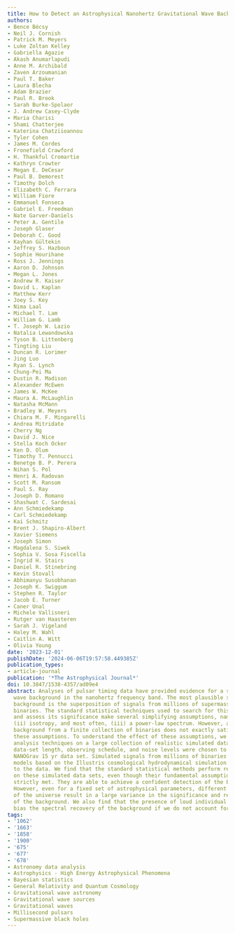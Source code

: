 ```yaml
---
title: How to Detect an Astrophysical Nanohertz Gravitational Wave Background
authors:
- Bence Bécsy
- Neil J. Cornish
- Patrick M. Meyers
- Luke Zoltan Kelley
- Gabriella Agazie
- Akash Anumarlapudi
- Anne M. Archibald
- Zaven Arzoumanian
- Paul T. Baker
- Laura Blecha
- Adam Brazier
- Paul R. Brook
- Sarah Burke-Spolaor
- J. Andrew Casey-Clyde
- Maria Charisi
- Shami Chatterjee
- Katerina Chatziioannou
- Tyler Cohen
- James M. Cordes
- Fronefield Crawford
- H. Thankful Cromartie
- Kathryn Crowter
- Megan E. DeCesar
- Paul B. Demorest
- Timothy Dolch
- Elizabeth C. Ferrara
- William Fiore
- Emmanuel Fonseca
- Gabriel E. Freedman
- Nate Garver-Daniels
- Peter A. Gentile
- Joseph Glaser
- Deborah C. Good
- Kayhan Gültekin
- Jeffrey S. Hazboun
- Sophie Hourihane
- Ross J. Jennings
- Aaron D. Johnson
- Megan L. Jones
- Andrew R. Kaiser
- David L. Kaplan
- Matthew Kerr
- Joey S. Key
- Nima Laal
- Michael T. Lam
- William G. Lamb
- T. Joseph W. Lazio
- Natalia Lewandowska
- Tyson B. Littenberg
- Tingting Liu
- Duncan R. Lorimer
- Jing Luo
- Ryan S. Lynch
- Chung-Pei Ma
- Dustin R. Madison
- Alexander McEwen
- James W. McKee
- Maura A. McLaughlin
- Natasha McMann
- Bradley W. Meyers
- Chiara M. F. Mingarelli
- Andrea Mitridate
- Cherry Ng
- David J. Nice
- Stella Koch Ocker
- Ken D. Olum
- Timothy T. Pennucci
- Benetge B. P. Perera
- Nihan S. Pol
- Henri A. Radovan
- Scott M. Ransom
- Paul S. Ray
- Joseph D. Romano
- Shashwat C. Sardesai
- Ann Schmiedekamp
- Carl Schmiedekamp
- Kai Schmitz
- Brent J. Shapiro-Albert
- Xavier Siemens
- Joseph Simon
- Magdalena S. Siwek
- Sophia V. Sosa Fiscella
- Ingrid H. Stairs
- Daniel R. Stinebring
- Kevin Stovall
- Abhimanyu Susobhanan
- Joseph K. Swiggum
- Stephen R. Taylor
- Jacob E. Turner
- Caner Unal
- Michele Vallisneri
- Rutger van Haasteren
- Sarah J. Vigeland
- Haley M. Wahl
- Caitlin A. Witt
- Olivia Young
date: '2023-12-01'
publishDate: '2024-06-06T19:57:58.449385Z'
publication_types:
- article-journal
publication: '*The Astrophysical Journal*'
doi: 10.3847/1538-4357/ad09e4
abstract: Analyses of pulsar timing data have provided evidence for a stochastic gravitational
  wave background in the nanohertz frequency band. The most plausible source of this
  background is the superposition of signals from millions of supermassive black hole
  binaries. The standard statistical techniques used to search for this background
  and assess its significance make several simplifying assumptions, namely (i) Gaussianity,
  (ii) isotropy, and most often, (iii) a power-law spectrum. However, a stochastic
  background from a finite collection of binaries does not exactly satisfy any of
  these assumptions. To understand the effect of these assumptions, we test standard
  analysis techniques on a large collection of realistic simulated data sets. The
  data-set length, observing schedule, and noise levels were chosen to emulate the
  NANOGrav 15 yr data set. Simulated signals from millions of binaries drawn from
  models based on the Illustris cosmological hydrodynamical simulation were added
  to the data. We find that the standard statistical methods perform remarkably well
  on these simulated data sets, even though their fundamental assumptions are not
  strictly met. They are able to achieve a confident detection of the background.
  However, even for a fixed set of astrophysical parameters, different realizations
  of the universe result in a large variance in the significance and recovered parameters
  of the background. We also find that the presence of loud individual binaries can
  bias the spectral recovery of the background if we do not account for them.
tags:
- '1062'
- '1663'
- '1858'
- '1900'
- '675'
- '677'
- '678'
- Astronomy data analysis
- Astrophysics - High Energy Astrophysical Phenomena
- Bayesian statistics
- General Relativity and Quantum Cosmology
- Gravitational wave astronomy
- Gravitational wave sources
- Gravitational waves
- Millisecond pulsars
- Supermassive black holes
---
```

